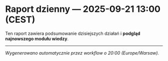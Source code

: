 # Raport dzienny — 2025-09-21 13:00 (CEST)

Ten raport zawiera podsumowanie dzisiejszych działań i **podgląd najnowszego modułu wiedzy**.

---
*Wygenerowano automatycznie przez workflow o 20:00 (Europe/Warsaw).*
